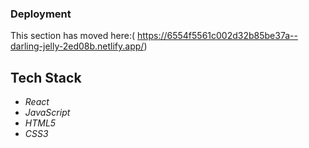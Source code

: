 


### Deployment

This section has moved here:( https://6554f5561c002d32b85be37a--darling-jelly-2ed08b.netlify.app/)


## Tech Stack 
- *React*
- *JavaScript*
- *HTML5*
- *CSS3*




